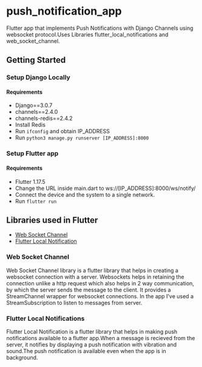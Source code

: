 # push_notification_app

Flutter app that implements Push Notifications with Django Channels using websocket protocol.Uses Libraries flutter_local_notifications and web_socket_channel.

## Getting Started

### Setup Django Locally

#### Requirements
* Django==3.0.7
* channels==2.4.0
* channels-redis==2.4.2
* Install Redis
* Run ``ifconfig`` and obtain IP_ADDRESS
* Run ``python3 manage.py runserver [IP_ADDRESS]:8000``

### Setup Flutter app

#### Requirements
* Flutter 1.17.5
* Change the URL inside main.dart to ws://[IP_ADDRESS]:8000/ws/notify/
* Connect the device and the system to a single network.
* Run ``flutter run``

## Libraries used in Flutter

* [Web Socket Channel](https://pub.dev/packages/web_socket_channel)
* [Flutter Local Notification](https://pub.dev/packages/flutter_local_notifications)

### Web Socket Channel
Web Socket Channel library is a flutter library that helps in creating a websocket connection with a server. Websockets helps in retaining the connection unlike a http request which also helps in 2 way communication, by which the server sends the message to the client. It provides a StreamChannel wrapper for websocket connections. In the app I've used a StreamSubscription to listen to messages from server.

### Flutter Local Notifications
Flutter Local Notification is a flutter library that helps in making push notifications available to a flutter app.When a message is recieved from the server, it notifies by displaying a push notification with vibration and sound.The push notification is available even when the app is in background.
